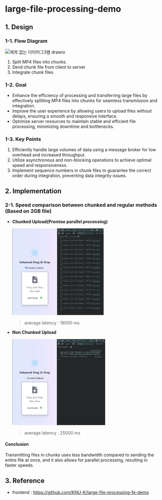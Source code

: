 # large-file-processing-demo
## 1. Design
### 1-1. Flow Diagram
![제목 없는 다이어그3램 drawio](https://github.com/user-attachments/assets/8ee0fb02-1bfc-49c3-846d-ea2f838cebce)

1. Split MP4 files into chunks.
2. Send chunk file from client to server
3. Integrate chunk files

### 1-2. Goal
- Enhance the efficiency of processing and transferring large files by effectively splitting MP4 files into chunks for seamless transmission and integration.
- Improve the user experience by allowing users to upload files without delays, ensuring a smooth and responsive interface.
- Optimize server resources to maintain stable and efficient file processing, minimizing downtime and bottlenecks.

### 1-3. Key Points
1. Efficiently handle large volumes of data using a message broker for low overhead and increased throughput.
2. Utilize asynchronous and non-blocking operations to achieve optimal speed and responsiveness.
3. Implement sequence numbers in chunk files to guarantee the correct order during integration, preventing data integrity issues.

## 2. Implementation
### 2-1. Speed comparison between chunked and regular methods (Based on 2GB file)
* **Chunked Upload(Promise parallel processing)**
  
    <img src="chunked-upload.png" width="300px"/>

    >average latency : 19000 ms

* **Non Chunked Upload**
  
    <img src="non-chunked-upload.png" width="305px"/>

    >average latency : 25000 ms

#### Conclusion
Transmitting files in chunks uses less bandwidth compared to sending the entire file at once, and it also allows for parallel processing, resulting in faster speeds.


## 3. Reference
* frontend : https://github.com/KNU-K/large-file-processing-fe-demo